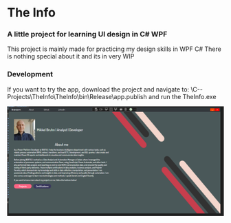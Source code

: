 # The Info
### A little project for learning UI design in C# WPF
This project is mainly made for practicing my design skills in WPF C#
There is nothing special about it and its in very WIP

### Development
If you want to try the app, download the project and navigate to: \C--Projects\TheInfo\TheInfo\bin\Release\app.publish and run the TheInfo.exe

![Screenshot](TheInfo/PictureTheInfo.png)
